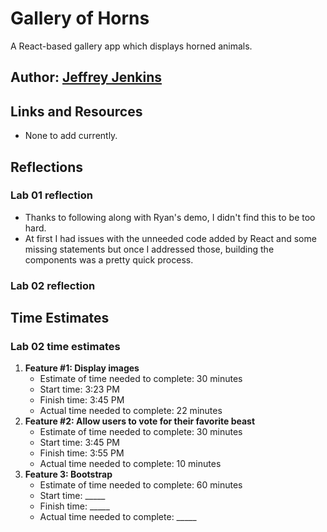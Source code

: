 # Gallery of Horns

A React-based gallery app which displays horned animals.

## Author: [Jeffrey Jenkins](https://github.com/jeffreyjtech)

## Links and Resources

- None to add currently.

## Reflections

### Lab 01 reflection

- Thanks to following along with Ryan's demo, I didn't find this to be too hard.
- At first I had issues with the unneeded code added by React and some missing statements but once I addressed those, building the components was a pretty quick process.

### Lab 02 reflection

## Time Estimates

### Lab 02 time estimates

1. **Feature #1: Display images**
    - Estimate of time needed to complete: 30 minutes
    - Start time: 3:23 PM
    - Finish time: 3:45 PM
    - Actual time needed to complete: 22 minutes
2. **Feature #2: Allow users to vote for their favorite beast**
    - Estimate of time needed to complete: 30 minutes
    - Start time: 3:45 PM
    - Finish time: 3:55 PM
    - Actual time needed to complete: 10 minutes
3. **Feature 3: Bootstrap**
    - Estimate of time needed to complete: 60 minutes
    - Start time: _____
    - Finish time: _____
    - Actual time needed to complete: _____
